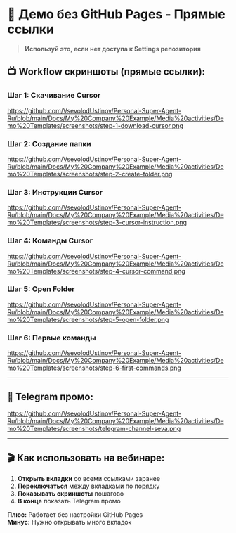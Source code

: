 # 🚀 Демо без GitHub Pages - Прямые ссылки

> **Используй это, если нет доступа к Settings репозитория**

## 📺 **Workflow скриншоты (прямые ссылки):**

### **Шаг 1: Скачивание Cursor**
https://github.com/VsevolodUstinov/Personal-Super-Agent-Ru/blob/main/Docs/My%20Company%20Example/Media%20activities/Demo%20Templates/screenshots/step-1-download-cursor.png

### **Шаг 2: Создание папки** 
https://github.com/VsevolodUstinov/Personal-Super-Agent-Ru/blob/main/Docs/My%20Company%20Example/Media%20activities/Demo%20Templates/screenshots/step-2-create-folder.png

### **Шаг 3: Инструкции Cursor**
https://github.com/VsevolodUstinov/Personal-Super-Agent-Ru/blob/main/Docs/My%20Company%20Example/Media%20activities/Demo%20Templates/screenshots/step-3-cursor-instruction.png

### **Шаг 4: Команды Cursor**
https://github.com/VsevolodUstinov/Personal-Super-Agent-Ru/blob/main/Docs/My%20Company%20Example/Media%20activities/Demo%20Templates/screenshots/step-4-cursor-command.png

### **Шаг 5: Open Folder**
https://github.com/VsevolodUstinov/Personal-Super-Agent-Ru/blob/main/Docs/My%20Company%20Example/Media%20activities/Demo%20Templates/screenshots/step-5-open-folder.png

### **Шаг 6: Первые команды**
https://github.com/VsevolodUstinov/Personal-Super-Agent-Ru/blob/main/Docs/My%20Company%20Example/Media%20activities/Demo%20Templates/screenshots/step-6-first-commands.png

---

## 📱 **Telegram промо:**
https://github.com/VsevolodUstinov/Personal-Super-Agent-Ru/blob/main/Docs/My%20Company%20Example/Media%20activities/Demo%20Templates/screenshots/telegram-channel-seva.png

---

## 🎬 **Как использовать на вебинаре:**

1. **Открыть вкладки** со всеми ссылками заранее
2. **Переключаться** между вкладками по порядку
3. **Показывать скриншоты** пошагово
4. **В конце** показать Telegram промо

**Плюс:** Работает без настройки GitHub Pages  
**Минус:** Нужно открывать много вкладок
